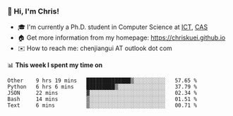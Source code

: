 ### 👋 Hi, I'm Chris!

<!--
**Chriskuei/Chriskuei** is a ✨ _special_ ✨ repository because its `README.md` (this file) appears on your GitHub profile.

Here are some ideas to get you started:

- 🔭 I’m currently working on ...
- 🌱 I’m currently learning ...
- 👯 I’m looking to collaborate on ...
- 🤔 I’m looking for help with ...
- 💬 Ask me about ...
- 📫 How to reach me: ...
- 😄 Pronouns: ...
- ⚡ Fun fact: ...
-->

- 🎓 I'm currently a Ph.D. student in Computer Science at [ICT](http://www.ict.ac.cn), [CAS](https://www.ucas.ac.cn)
- 🏠 Get more information from my homepage: https://chriskuei.github.io
- ✉️ How to reach me: chenjiangui AT outlook dot com

📊 **This week I spent my time on**

<!--START_SECTION:waka-->
```text
Other    9 hrs 19 mins   ██████████████▒░░░░░░░░░░   57.65 % 
Python   6 hrs 6 mins    █████████▒░░░░░░░░░░░░░░░   37.79 % 
JSON     22 mins         ▓░░░░░░░░░░░░░░░░░░░░░░░░   02.34 % 
Bash     14 mins         ▒░░░░░░░░░░░░░░░░░░░░░░░░   01.51 % 
Text     6 mins          ▒░░░░░░░░░░░░░░░░░░░░░░░░   00.71 % 
```
<!--END_SECTION:waka-->
